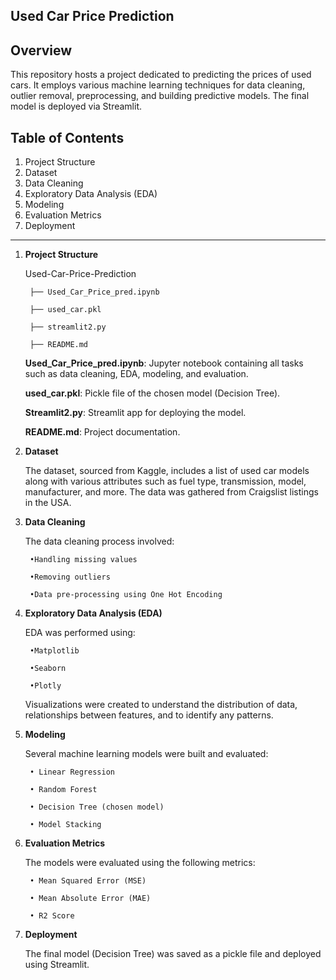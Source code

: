 **Used Car Price Prediction**
---------------
**Overview**
---------
This repository hosts a project dedicated to predicting the prices of used cars. It employs various machine learning techniques for data cleaning, outlier removal, preprocessing, and building predictive models. The final model is deployed via Streamlit.

**Table of Contents**
----------

  1. Project Structure
  2. Dataset
  3. Data Cleaning
  4. Exploratory Data Analysis (EDA)
  5. Modeling
  6. Evaluation Metrics
  7. Deployment
------------    

1. **Project Structure**

    Used-Car-Price-Prediction

        ├── Used_Car_Price_pred.ipynb
        
        ├── used_car.pkl
        
        ├── streamlit2.py
        
        ├── README.md

    **Used_Car_Price_pred.ipynb**: Jupyter notebook containing all tasks such as data cleaning, EDA, modeling, and evaluation.
   
    **used_car.pkl**: Pickle file of the chosen model (Decision Tree).
   
    **Streamlit2.py**: Streamlit app for deploying the model.
   
    **README.md**: Project documentation.


2. **Dataset**
   
   The dataset, sourced from Kaggle, includes a list of used car models along with various attributes such as fuel type, transmission, model, manufacturer, and more. The data was gathered from Craigslist listings    in the USA.
    
3. **Data Cleaning**

    The data cleaning process involved:

        •Handling missing values
  
        •Removing outliers
  
        •Data pre-processing using One Hot Encoding

4. **Exploratory Data Analysis (EDA)**

    EDA was performed using:

        •Matplotlib

        •Seaborn

        •Plotly

    Visualizations were created to understand the distribution of data, relationships between features, and to identify any patterns.

5. **Modeling**

    Several machine learning models were built and evaluated:

        • Linear Regression

        • Random Forest

        • Decision Tree (chosen model)

        • Model Stacking

6. **Evaluation Metrics**

    The models were evaluated using the following metrics:

        • Mean Squared Error (MSE)

        • Mean Absolute Error (MAE)

        • R2 Score

7. **Deployment**

    The final model (Decision Tree) was saved as a pickle file and deployed using Streamlit.
